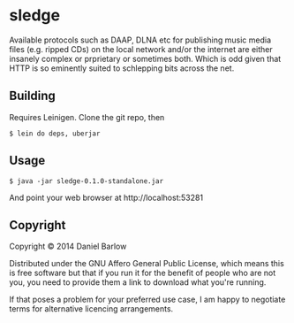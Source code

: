 # sledge

Available protocols such as DAAP, DLNA etc for publishing music media
files (e.g. ripped CDs) on the local network and/or the internet are
either insanely complex or prprietary or sometimes both.  Which is odd
given that HTTP is so eminently suited to schlepping bits across the
net.


## Building

Requires Leinigen. Clone the git repo, then

    $ lein do deps, uberjar

## Usage

    $ java -jar sledge-0.1.0-standalone.jar 

And point your web browser at http://localhost:53281

## Copyright

Copyright © 2014 Daniel Barlow

Distributed under the GNU Affero General Public License, which means
this is free software but that if you run it for the benefit of people
who are not you, you need to provide them a link to download what
you're running.  

If that poses a problem for your preferred use case, I am happy to
negotiate terms for alternative licencing arrangements.
